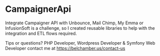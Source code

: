 # CampaignerApi
Integrate Campaigner API with Unbounce, Mail Chimp, My Emma or InfusionSoft is a challenge, so I created reusable libraries
to help with the integration and ETL flows required.

Tips or questions?  PHP Developer, Wordpress Developer & Symfony Web Developer contact me at https://belchamber.us/contact-us
